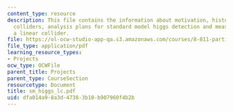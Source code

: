 ```yaml
---
content_type: resource
description: This file contains the information about motivation, history, linear
  colliders, analysis plans for standard model higgs detection and measurements at
  a linear collider.
file: https://ol-ocw-studio-app-qa.s3.amazonaws.com/courses/8-811-particle-physics-ii-fall-2005/dfa014a98a3d47383b10b907960f4b2b_sm_higgs_lc.pdf
file_type: application/pdf
learning_resource_types:
- Projects
ocw_type: OCWFile
parent_title: Projects
parent_type: CourseSection
resourcetype: Document
title: sm_higgs_lc.pdf
uid: dfa014a9-8a3d-4738-3b10-b907960f4b2b
---
```

